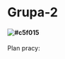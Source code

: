 # Grupa-2
#### ![#c5f015](https://placehold.co/640x400/c5f015/c5f015?text=Projekt+naszej+grupy+skupia+się+na+stworzeniu+gry+na+wzór+popularnego+PacMana)
Plan pracy:
